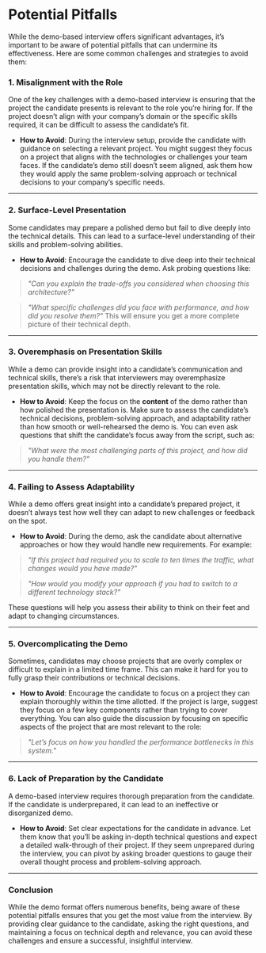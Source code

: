 # Potential Pitfalls

While the demo-based interview offers significant advantages, it’s important to be aware of potential pitfalls that can undermine its effectiveness. Here are some common challenges and strategies to avoid them:

### 1. Misalignment with the Role

One of the key challenges with a demo-based interview is ensuring that the project the candidate presents is relevant to the role you’re hiring for. If the project doesn’t align with your company’s domain or the specific skills required, it can be difficult to assess the candidate’s fit.

- **How to Avoid**: During the interview setup, provide the candidate with guidance on selecting a relevant project. You might suggest they focus on a project that aligns with the technologies or challenges your team faces. If the candidate’s demo still doesn’t seem aligned, ask them how they would apply the same problem-solving approach or technical decisions to your company’s specific needs.

---

### 2. Surface-Level Presentation

Some candidates may prepare a polished demo but fail to dive deeply into the technical details. This can lead to a surface-level understanding of their skills and problem-solving abilities.

- **How to Avoid**: Encourage the candidate to dive deep into their technical decisions and challenges during the demo. Ask probing questions like:

> _"Can you explain the trade-offs you considered when choosing this architecture?"_

> _"What specific challenges did you face with performance, and how did you resolve them?"_
  This will ensure you get a more complete picture of their technical depth.

---

### 3. Overemphasis on Presentation Skills

While a demo can provide insight into a candidate’s communication and technical skills, there’s a risk that interviewers may overemphasize presentation skills, which may not be directly relevant to the role.

- **How to Avoid**: Keep the focus on the **content** of the demo rather than how polished the presentation is. Make sure to assess the candidate’s technical decisions, problem-solving approach, and adaptability rather than how smooth or well-rehearsed the demo is. You can even ask questions that shift the candidate’s focus away from the script, such as:

>  _"What were the most challenging parts of this project, and how did you handle them?"_

---

### 4. Failing to Assess Adaptability

While a demo offers great insight into a candidate’s prepared project, it doesn’t always test how well they can adapt to new challenges or feedback on the spot.

- **How to Avoid**: During the demo, ask the candidate about alternative approaches or how they would handle new requirements. For example:

> _"If this project had required you to scale to ten times the traffic, what changes would you have made?"_

> _"How would you modify your approach if you had to switch to a different technology stack?"_

These questions will help you assess their ability to think on their feet and adapt to changing circumstances.

---

### 5. Overcomplicating the Demo

Sometimes, candidates may choose projects that are overly complex or difficult to explain in a limited time frame. This can make it hard for you to fully grasp their contributions or technical decisions.

- **How to Avoid**: Encourage the candidate to focus on a project they can explain thoroughly within the time allotted. If the project is large, suggest they focus on a few key components rather than trying to cover everything. You can also guide the discussion by focusing on specific aspects of the project that are most relevant to the role:

>  _"Let’s focus on how you handled the performance bottlenecks in this system."_

---

### 6. Lack of Preparation by the Candidate

A demo-based interview requires thorough preparation from the candidate. If the candidate is underprepared, it can lead to an ineffective or disorganized demo.

- **How to Avoid**: Set clear expectations for the candidate in advance. Let them know that you’ll be asking in-depth technical questions and expect a detailed walk-through of their project. If they seem unprepared during the interview, you can pivot by asking broader questions to gauge their overall thought process and problem-solving approach.

---

### Conclusion

While the demo format offers numerous benefits, being aware of these potential pitfalls ensures that you get the most value from the interview. By providing clear guidance to the candidate, asking the right questions, and maintaining a focus on technical depth and relevance, you can avoid these challenges and ensure a successful, insightful interview.
